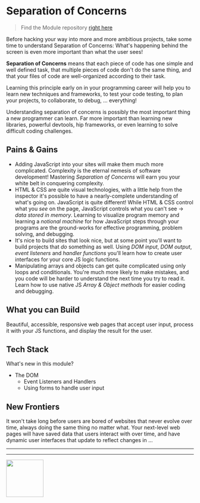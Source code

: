 # Separation of Concerns

> Find the Module repository [right here](https://github.com/HackYourFutureBelgium/separation-of-concerns/)

Before hacking your way into more and more ambitious projects, take some time to understand Separation of Concerns: What's happening behind the screen is even more important than what the user sees!

__Separation of Concerns__ means that each piece of code has one simple and well defined task, that multiple pieces of code don't do the same thing, and that your files of code are well-organized according to their task.

Learning this principle early on in your programming career will help you to learn new techniques and frameworks, to test your code testing, to plan your projects, to collaborate, to debug, ... everything!

Understanding separation of concerns is possibly the most important thing a new programmer can learn. Far more important than learning new libraries, powerful devtools, hip frameworks, or even learning to solve difficult coding challenges.

## Pains & Gains

* Adding JavaScript into your sites will make them much more complicated.  Complexity is the eternal nemesis of software development!  Mastering _Separation of Concerns_ will earn you your white belt in conquering complexity.
* HTML & CSS are quite visual technologies, with a little help from the inspector it's possible to have a nearly-complete understanding of what's going on.  JavaScript is quite different!  While HTML & CSS control what you _see_ on the page, JavaScript controls what you can't see -> _data stored in memory_. Learning to visualize program memory and learning a _notional machine_ for how JavaScript steps through your programs are the ground-works for effective programming, problem solving, and debugging.
* It's nice to build sites that look nice, but at some point you'll want to build projects that _do_ something as well.  Using _DOM input_, _DOM output_, _event listeners_ and _handler functions_ you'll learn how to create user interfaces for your core JS logic functions.
* Manipulating arrays and objects can get quite complicated using only loops and conditionals.  You're much more likely to make mistakes, and you code will be harder to understand the next time you try to read it.  Learn how to use native JS _Array & Object methods_ for easier coding and debugging.

## What you can Build

Beautiful, accessible, responsive web pages that accept user input, process it with your JS functions, and display the result for the user.

## Tech Stack

What's new in this module?

* The DOM
  * Event Listeners and Handlers
  * Using forms to handle user input

## New Frontiers

It won't take long before users are bored of websites that never evolve over time, always doing the same thing no matter what.  Your next-level web pages will have saved data that users interact with over time, and have dynamic user interfaces that update to reflect changes in ...

<hr>
<hr>
<a href="https://hackyourfuture.be" target="_blank"><img
    src="https://user-images.githubusercontent.com/18554853/63941625-4c7c3d00-ca6c-11e9-9a76-8d5e3632fe70.jpg"
    width="100" height="100"></a>
